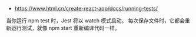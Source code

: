 

- https://www.html.cn/create-react-app/docs/running-tests/

当你运行 npm test 时，Jest 将以 watch 模式启动。 每次保存文件时，它都会重新运行测试，就像 npm start 重新编译代码一样。